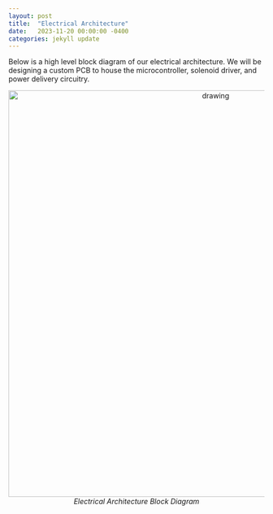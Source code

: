 ```yaml
---
layout: post
title:  "Electrical Architecture"
date:   2023-11-20 00:00:00 -0400
categories: jekyll update
---
```


Below is a high level block diagram of our electrical architecture. We will be designing a custom PCB to house the microcontroller, solenoid driver, and power delivery circuitry.

<p style="text-align: center;">
<img src="{{site.baseurl}}/assets/images/electrical_block_diagram.png" alt="drawing" width="800"/><br>
<em>Electrical Architecture Block Diagram</em>
</p>
